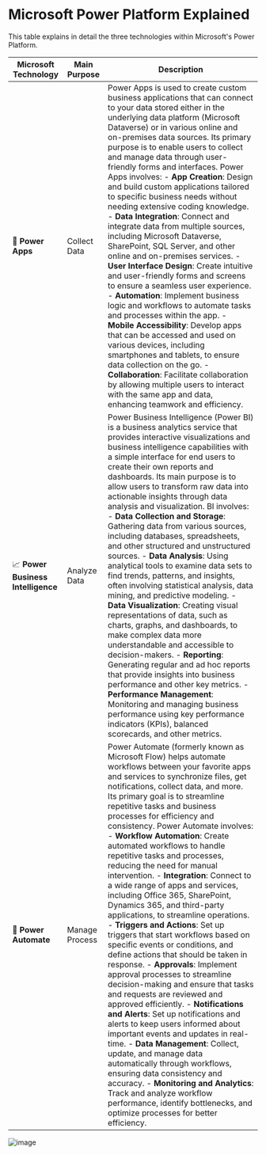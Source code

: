 # Microsoft Power Platform Explained
  
This table explains in detail the three technologies within Microsoft's Power Platform.  

| Microsoft Technology          | Main Purpose           | Description                                                                 |
|-----------------------------------|----------------------------|---------------------------------------------------------------------------------|
| 📱 **Power Apps**                 | Collect Data               | Power Apps is used to create custom business applications that can connect to your data stored either in the underlying data platform (Microsoft Dataverse) or in various online and on-premises data sources. Its primary purpose is to enable users to collect and manage data through user-friendly forms and interfaces. Power Apps involves: - **App Creation**: Design and build custom applications tailored to specific business needs without needing extensive coding knowledge. - **Data Integration**: Connect and integrate data from multiple sources, including Microsoft Dataverse, SharePoint, SQL Server, and other online and on-premises services. - **User Interface Design**: Create intuitive and user-friendly forms and screens to ensure a seamless user experience. - **Automation**: Implement business logic and workflows to automate tasks and processes within the app. - **Mobile Accessibility**: Develop apps that can be accessed and used on various devices, including smartphones and tablets, to ensure data collection on the go. - **Collaboration**: Facilitate collaboration by allowing multiple users to interact with the same app and data, enhancing teamwork and efficiency. |
| 📈 **Power Business Intelligence**| Analyze Data               | Power Business Intelligence (Power BI) is a business analytics service that provides interactive visualizations and business intelligence capabilities with a simple interface for end users to create their own reports and dashboards. Its main purpose is to allow users to transform raw data into actionable insights through data analysis and visualization. BI involves: - **Data Collection and Storage**: Gathering data from various sources, including databases, spreadsheets, and other structured and unstructured sources. - **Data Analysis**: Using analytical tools to examine data sets to find trends, patterns, and insights, often involving statistical analysis, data mining, and predictive modeling. - **Data Visualization**: Creating visual representations of data, such as charts, graphs, and dashboards, to make complex data more understandable and accessible to decision-makers. - **Reporting**: Generating regular and ad hoc reports that provide insights into business performance and other key metrics. - **Performance Management**: Monitoring and managing business performance using key performance indicators (KPIs), balanced scorecards, and other metrics. |
| 🔄 **Power Automate**             | Manage Process             | Power Automate (formerly known as Microsoft Flow) helps automate workflows between your favorite apps and services to synchronize files, get notifications, collect data, and more. Its primary goal is to streamline repetitive tasks and business processes for efficiency and consistency. Power Automate involves: - **Workflow Automation**: Create automated workflows to handle repetitive tasks and processes, reducing the need for manual intervention. - **Integration**: Connect to a wide range of apps and services, including Office 365, SharePoint, Dynamics 365, and third-party applications, to streamline operations. - **Triggers and Actions**: Set up triggers that start workflows based on specific events or conditions, and define actions that should be taken in response. - **Approvals**: Implement approval processes to streamline decision-making and ensure that tasks and requests are reviewed and approved efficiently. - **Notifications and Alerts**: Set up notifications and alerts to keep users informed about important events and updates in real-time. - **Data Management**: Collect, update, and manage data automatically through workflows, ensuring data consistency and accuracy. - **Monitoring and Analytics**: Track and analyze workflow performance, identify bottlenecks, and optimize processes for better efficiency. |

![image](https://learn.microsoft.com/en-gb/training/modules/get-started-with-powerapps-common-data-service/media/platform.png "Diagram showing all the major components of Microsoft Power Platform.")

